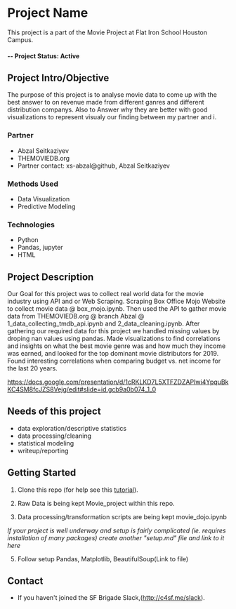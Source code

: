 # Project Name
This project is a part of the Movie Project at Flat Iron School Houston Campus.

#### -- Project Status: Active

## Project Intro/Objective
The purpose of this project is to analyse movie data to come up with the best answer to on revenue made from different ganres and different distribution companys. Also to Answer why they are better with good visualizations to represent visualy our finding between my partner and i.

### Partner
* Abzal Seitkaziyev
* THEMOVIEDB.org
* Partner contact: xs-abzal@github, Abzal Seitkaziyev

### Methods Used
* Data Visualization
* Predictive Modeling

### Technologies
* Python
* Pandas, jupyter
* HTML

## Project Description
Our Goal for this project was to collect real world data for the movie industry using API and or Web Scraping.
Scraping Box Office Mojo Website to collect movie data @ box_mojo.ipynb.
Then used the API to gather movie data from THEMOVIEDB.org @ branch Abzal @ 1_data_collecting_tmdb_api.ipynb and 2_data_cleaning.ipynb.
After gathering our required data for this project we handled missing values by droping nan values using pandas.
Made visualizations to find correlations and insights on what the best movie genre was and how much they income was earned, and looked for the top dominant movie distributors for 2019.
Found interesting correlations when comparing budget vs. net income for the last 20 years.

https://docs.google.com/presentation/d/1cRKLKD7L5XTFZDZAPIwi4YpquBkKC4SM8fcJZS8Vejg/edit#slide=id.gcb9a0b074_1_0

## Needs of this project

- data exploration/descriptive statistics
- data processing/cleaning
- statistical modeling
- writeup/reporting

## Getting Started

1. Clone this repo (for help see this [tutorial](https://help.github.com/articles/cloning-a-repository/)).
2. Raw Data is being kept Movie_project within this repo.
    
3. Data processing/transformation scripts are being kept movie_dojo.ipynb

*If your project is well underway and setup is fairly complicated (ie. requires installation of many packages) create another "setup.md" file and link to it here*  

5. Follow setup Pandas, Matplotlib, BeautifulSoup(Link to file)

## Contact
* If you haven't joined the SF Brigade Slack,(http://c4sf.me/slack).  
